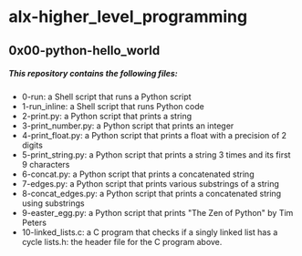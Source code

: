 # alx-higher_level_programming

## 0x00-python-hello_world
##### This repository contains the following files:

- 0-run: a Shell script that runs a Python script
- 1-run_inline: a Shell script that runs Python code
- 2-print.py: a Python script that prints a string
- 3-print_number.py: a Python script that prints an integer
- 4-print_float.py: a Python script that prints a float with a precision of 2 digits
- 5-print_string.py: a Python script that prints a string 3 times and its first 9 characters
- 6-concat.py: a Python script that prints a concatenated string
- 7-edges.py: a Python script that prints various substrings of a string
- 8-concat_edges.py: a Python script that prints a concatenated string using substrings
- 9-easter_egg.py: a Python script that prints "The Zen of Python" by Tim Peters
- 10-linked_lists.c: a C program that checks if a singly linked list has a cycle
lists.h: the header file for the C program above.
